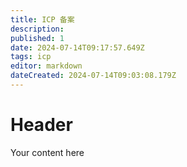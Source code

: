 ```yaml
---
title: ICP 备案
description: 
published: 1
date: 2024-07-14T09:17:57.649Z
tags: icp
editor: markdown
dateCreated: 2024-07-14T09:03:08.179Z
---
```


# Header
Your content here